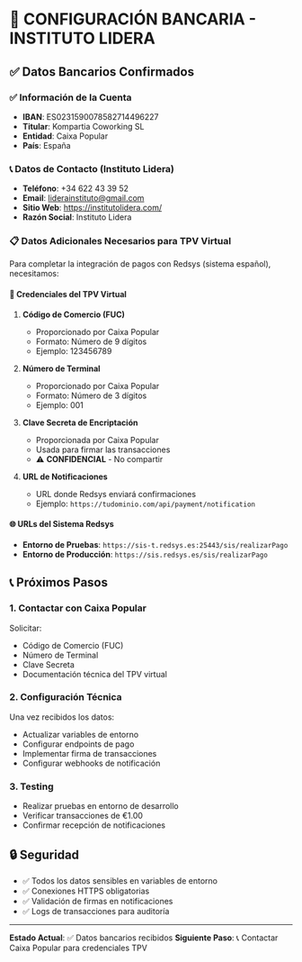 # 🏦 CONFIGURACIÓN BANCARIA - INSTITUTO LIDERA

## ✅ Datos Bancarios Confirmados

### ✅ Información de la Cuenta
- **IBAN**: ES0231590078582714496227
- **Titular**: Kompartia Coworking SL
- **Entidad**: Caixa Popular
- **País**: España

### 📞 Datos de Contacto (Instituto Lidera)
- **Teléfono**: +34 622 43 39 52
- **Email**: liderainstituto@gmail.com
- **Sitio Web**: https://institutolidera.com/
- **Razón Social**: Instituto Lidera

### 📋 Datos Adicionales Necesarios para TPV Virtual

Para completar la integración de pagos con Redsys (sistema español), necesitamos:

#### 🔑 Credenciales del TPV Virtual
1. **Código de Comercio (FUC)**
   - Proporcionado por Caixa Popular
   - Formato: Número de 9 dígitos
   - Ejemplo: 123456789

2. **Número de Terminal**
   - Proporcionado por Caixa Popular
   - Formato: Número de 3 dígitos
   - Ejemplo: 001

3. **Clave Secreta de Encriptación**
   - Proporcionada por Caixa Popular
   - Usada para firmar las transacciones
   - ⚠️ **CONFIDENCIAL** - No compartir

4. **URL de Notificaciones**
   - URL donde Redsys enviará confirmaciones
   - Ejemplo: `https://tudominio.com/api/payment/notification`

#### 🌐 URLs del Sistema Redsys
- **Entorno de Pruebas**: `https://sis-t.redsys.es:25443/sis/realizarPago`
- **Entorno de Producción**: `https://sis.redsys.es/sis/realizarPago`

## 📞 Próximos Pasos

### 1. Contactar con Caixa Popular
Solicitar:
- Código de Comercio (FUC)
- Número de Terminal
- Clave Secreta
- Documentación técnica del TPV virtual

### 2. Configuración Técnica
Una vez recibidos los datos:
- Actualizar variables de entorno
- Configurar endpoints de pago
- Implementar firma de transacciones
- Configurar webhooks de notificación

### 3. Testing
- Realizar pruebas en entorno de desarrollo
- Verificar transacciones de €1.00
- Confirmar recepción de notificaciones

## 🔒 Seguridad

- ✅ Todos los datos sensibles en variables de entorno
- ✅ Conexiones HTTPS obligatorias
- ✅ Validación de firmas en notificaciones
- ✅ Logs de transacciones para auditoría

---

**Estado Actual**: ✅ Datos bancarios recibidos
**Siguiente Paso**: 📞 Contactar Caixa Popular para credenciales TPV